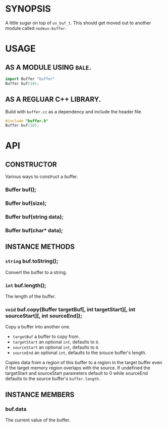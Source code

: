 # SYNOPSIS
A little sugar on top of `uv_buf_t`. This should get moved out to
another module called `nodeuv-buffer`.

# USAGE

## AS A MODULE USING `BALE`.
```cpp
import Buffer "buffer"
Buffer buf(10);
```

## AS A REGLUAR C++ LIBRARY.
Build with `buffer.cc` as a dependency and include the header file.

```cpp
#include "buffer.h"
Buffer buf(10);
```

# API

## CONSTRUCTOR
Various ways to construct a buffer.

### Buffer buf();
### Buffer buf(size);
### Buffer buf(string data);
### Buffer buf(char* data);

## INSTANCE METHODS

### `string` buf.toString();
Convert the buffer to a string.

### `int` buf.length();
The length of the buffer.

### `void` buf.copy(Buffer targetBuf[, int targetStart][, int sourceStart][, int sourceEnd]);
Copy a buffer into another one.

- `targetBuf` a buffer to copy from.
- `targetStart` an optional `int`, defaults to `0`.
- `sourceStart` an optional `int`, defaults to `0`.
- `sourceEnd` an optional `int`, defaults to the srouce buffer's length.

Copies data from a region of this buffer to a region in the target buffer
even if the target memory region overlaps with the source. If undefined
the targetStart and sourceStart parameters default to 0 while sourceEnd 
defaults to the source buffer's `buffer.length`.

## INSTANCE MEMBERS

### buf.data 
The current value of the buffer.

